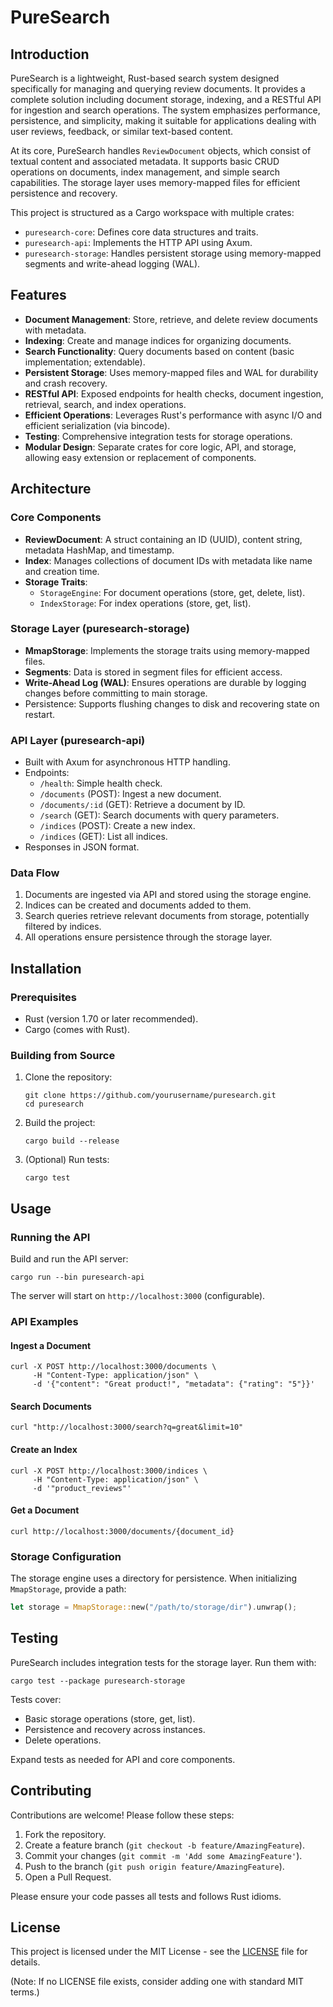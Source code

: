 # PureSearch

## Introduction

PureSearch is a lightweight, Rust-based search system designed specifically for managing and querying review documents. It provides a complete solution including document storage, indexing, and a RESTful API for ingestion and search operations. The system emphasizes performance, persistence, and simplicity, making it suitable for applications dealing with user reviews, feedback, or similar text-based content.

At its core, PureSearch handles `ReviewDocument` objects, which consist of textual content and associated metadata. It supports basic CRUD operations on documents, index management, and simple search capabilities. The storage layer uses memory-mapped files for efficient persistence and recovery.

This project is structured as a Cargo workspace with multiple crates:
- `puresearch-core`: Defines core data structures and traits.
- `puresearch-api`: Implements the HTTP API using Axum.
- `puresearch-storage`: Handles persistent storage using memory-mapped segments and write-ahead logging (WAL).

## Features

- **Document Management**: Store, retrieve, and delete review documents with metadata.
- **Indexing**: Create and manage indices for organizing documents.
- **Search Functionality**: Query documents based on content (basic implementation; extendable).
- **Persistent Storage**: Uses memory-mapped files and WAL for durability and crash recovery.
- **RESTful API**: Exposed endpoints for health checks, document ingestion, retrieval, search, and index operations.
- **Efficient Operations**: Leverages Rust's performance with async I/O and efficient serialization (via bincode).
- **Testing**: Comprehensive integration tests for storage operations.
- **Modular Design**: Separate crates for core logic, API, and storage, allowing easy extension or replacement of components.

## Architecture

### Core Components

- **ReviewDocument**: A struct containing an ID (UUID), content string, metadata HashMap, and timestamp.
- **Index**: Manages collections of document IDs with metadata like name and creation time.
- **Storage Traits**:
  - `StorageEngine`: For document operations (store, get, delete, list).
  - `IndexStorage`: For index operations (store, get, list).

### Storage Layer (puresearch-storage)

- **MmapStorage**: Implements the storage traits using memory-mapped files.
- **Segments**: Data is stored in segment files for efficient access.
- **Write-Ahead Log (WAL)**: Ensures operations are durable by logging changes before committing to main storage.
- Persistence: Supports flushing changes to disk and recovering state on restart.

### API Layer (puresearch-api)

- Built with Axum for asynchronous HTTP handling.
- Endpoints:
  - `/health`: Simple health check.
  - `/documents` (POST): Ingest a new document.
  - `/documents/:id` (GET): Retrieve a document by ID.
  - `/search` (GET): Search documents with query parameters.
  - `/indices` (POST): Create a new index.
  - `/indices` (GET): List all indices.
- Responses in JSON format.

### Data Flow

1. Documents are ingested via API and stored using the storage engine.
2. Indices can be created and documents added to them.
3. Search queries retrieve relevant documents from storage, potentially filtered by indices.
4. All operations ensure persistence through the storage layer.

## Installation

### Prerequisites

- Rust (version 1.70 or later recommended).
- Cargo (comes with Rust).

### Building from Source

1. Clone the repository:
   ```
   git clone https://github.com/yourusername/puresearch.git
   cd puresearch
   ```

2. Build the project:
   ```
   cargo build --release
   ```

3. (Optional) Run tests:
   ```
   cargo test
   ```

## Usage

### Running the API

Build and run the API server:

```
cargo run --bin puresearch-api
```

The server will start on `http://localhost:3000` (configurable).

### API Examples

#### Ingest a Document

```
curl -X POST http://localhost:3000/documents \
     -H "Content-Type: application/json" \
     -d '{"content": "Great product!", "metadata": {"rating": "5"}}'
```

#### Search Documents

```
curl "http://localhost:3000/search?q=great&limit=10"
```

#### Create an Index

```
curl -X POST http://localhost:3000/indices \
     -H "Content-Type: application/json" \
     -d '"product_reviews"'
```

#### Get a Document

```
curl http://localhost:3000/documents/{document_id}
```

### Storage Configuration

The storage engine uses a directory for persistence. When initializing `MmapStorage`, provide a path:

```rust
let storage = MmapStorage::new("/path/to/storage/dir").unwrap();
```

## Testing

PureSearch includes integration tests for the storage layer. Run them with:

```
cargo test --package puresearch-storage
```

Tests cover:
- Basic storage operations (store, get, list).
- Persistence and recovery across instances.
- Delete operations.

Expand tests as needed for API and core components.

## Contributing

Contributions are welcome! Please follow these steps:

1. Fork the repository.
2. Create a feature branch (`git checkout -b feature/AmazingFeature`).
3. Commit your changes (`git commit -m 'Add some AmazingFeature'`).
4. Push to the branch (`git push origin feature/AmazingFeature`).
5. Open a Pull Request.

Please ensure your code passes all tests and follows Rust idioms.

## License

This project is licensed under the MIT License - see the [LICENSE](LICENSE) file for details.

(Note: If no LICENSE file exists, consider adding one with standard MIT terms.)
